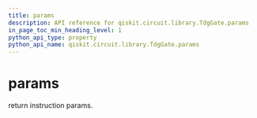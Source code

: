 ```yaml
---
title: params
description: API reference for qiskit.circuit.library.TdgGate.params
in_page_toc_min_heading_level: 1
python_api_type: property
python_api_name: qiskit.circuit.library.TdgGate.params
---
```


# params

return instruction params.


